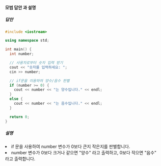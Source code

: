 #### 모범 답안 과 설명
##### 답안
```cpp
#include <iostream>

using namespace std;

int main() {
  int number;

  // 사용자로부터 숫자 입력 받기
  cout << "숫자를 입력하세요: ";
  cin >> number;

  // if문을 이용하여 양수/음수 판별
  if (number >= 0) {
    cout << number << "는 양수입니다." << endl;
  }
  else {
    cout << number << "는 음수입니다." << endl;
  }

  return 0;
}
```
##### 설명
<li>if 문을 사용하여 number 변수가 0보다 큰지 작은지를 판별합니다.</li>
<li>number 변수가 0보다 크거나 같으면 "양수" 라고 출력하고, 0보다 작으면 "음수" 라고 출력합니다.</li>
